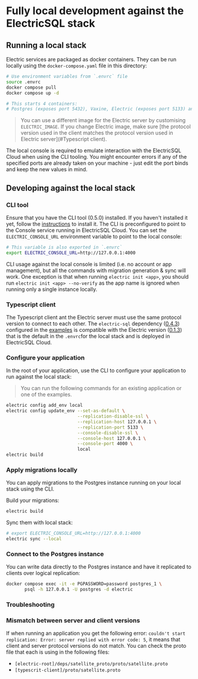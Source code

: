 # Fully local development against the ElectricSQL stack

## Running a local stack

Electric services are packaged as docker containers. They can be run locally using the `docker-compose.yaml` file in this directory:

```bash
# Use environment variables from `.envrc` file
source .envrc
docker compose pull
docker compose up -d

# This starts 4 containers:
# Postgres (exposes port 5432), Vaxine, Electric (exposes port 5133) and Local Console (exposes port 4000)
```

> You can use a different image for the Electric server by customising `ELECTRIC_IMAGE`. If you change Electric image, make sure [the protocol version used in the client matches the protocol version used in Electric server](#Typescript client).

The local console is required to emulate interaction with the ElectricSQL Cloud when using the CLI tooling. You might encounter errors if any of the specified ports are already taken on your machine - just edit the port binds and keep the new values in mind.

## Developing against the local stack

### CLI tool

Ensure that you have the CLI tool (0.5.0) installed. If you haven't installed it yet, follow the [instructions](https://electric-sql.com/docs/usage/install) to install it. The CLI is preconfigured to point to the Console service running in ElectricSQL Cloud. You can set the `ELECTRIC_CONSOLE_URL` environment variable to point to the local console:

```bash
# This variable is also exported in `.envrc`
export ELECTRIC_CONSOLE_URL=http://127.0.0.1:4000
```

CLI usage against the local console is limited (i.e. no account or app management), but all the commands with migration generation & sync will work. One exception is that when running `electric init <app>`, you should run `electric init <app> --no-verify` as the app name is ignored when running only a single instance locally.

### Typescript client

The Typescript client ant the Electric server must use the same protocol version to connect to each other. The `electric-sql` dependency ([0.4.3](https://github.com/electric-sql/typescript-client/tree/0.4.3)) configured in the [examples](https://github.com/electric-sql/examples) is compatible with the Electric version ([0.1.3](https://github.com/electric-sql/electric/tree/0.1.3)) that is the default in the `.envrc`for the local stack and is deployed in ElectricSQL Cloud.

### Configure your application

In the root of your application, use the CLI to configure your application to run against the local stack:

> You can run the following commands for an existing application or one of the examples.

```bash
electric config add_env local
electric config update_env --set-as-default \
                           --replication-disable-ssl \
                           --replication-host 127.0.0.1 \
                           --replication-port 5133 \
                           --console-disable-ssl \
                           --console-host 127.0.0.1 \
                           --console-port 4000 \
                           local
electric build
```

### Apply migrations locally

You can apply migrations to the Postgres instance running on your local stack using the CLI.

Build your migrations:

```bash
electric build
```

Sync them with local stack:

```bash
# export ELECTRIC_CONSOLE_URL=http://127.0.0.1:4000
electric sync --local
```

### Connect to the Postgres instance

You can write data directly to the Postgres instance and have it replicated to clients over logical replication:

```bash
docker compose exec -it -e PGPASSWORD=password postgres_1 \
       psql -h 127.0.0.1 -U postgres -d electric
```

### Troubleshooting

### Mismatch between server and client versions

If when running an application you get the following error: ```couldn't start replication: Error: server replied with error code: 5```, it means that client and server protocol versions do not match. You can check the proto file that each is using in the following files:

* `[electric-root]/deps/satellite_proto/proto/satellite.proto`
* `[typescrit-client]/proto/satellite.proto`
